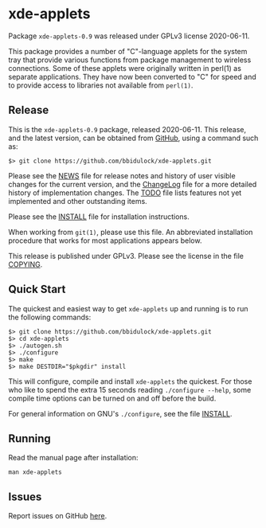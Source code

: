 [xde-applets -- read me first file.  2020-06-11]: #

xde-applets
===============

Package `xde-applets-0.9` was released under GPLv3 license 2020-06-11.

This package provides a number of "C"-language applets for the system
tray that provide various functions from package management to wireless
connections.  Some of these applets were originally written in perl(1)
as separate applications.  They have now been converted to "C" for speed
and to provide access to libraries not available from `perl(1)`.


Release
-------

This is the `xde-applets-0.9` package, released 2020-06-11.  This
release, and the latest version, can be obtained from [GitHub][1], using
a command such as:

    $> git clone https://github.com/bbidulock/xde-applets.git

Please see the [NEWS][3] file for release notes and history of user
visible changes for the current version, and the [ChangeLog][4] file for
a more detailed history of implementation changes.  The [TODO][5] file
lists features not yet implemented and other outstanding items.

Please see the [INSTALL][7] file for installation instructions.

When working from `git(1)`, please use this file.  An abbreviated
installation procedure that works for most applications appears below.

This release is published under GPLv3.  Please see the license in the
file [COPYING][9].


Quick Start
-----------

The quickest and easiest way to get `xde-applets` up and running is to run
the following commands:

    $> git clone https://github.com/bbidulock/xde-applets.git
    $> cd xde-applets
    $> ./autogen.sh
    $> ./configure
    $> make
    $> make DESTDIR="$pkgdir" install

This will configure, compile and install `xde-applets` the quickest.  For
those who like to spend the extra 15 seconds reading `./configure
--help`, some compile time options can be turned on and off before the
build.

For general information on GNU's `./configure`, see the file
[INSTALL][7].


Running
-------

Read the manual page after installation:

    man xde-applets


Issues
------

Report issues on GitHub [here][2].



[1]: https://github.com/bbidulock/xde-applets
[2]: https://github.com/bbidulock/xde-applets/issues
[3]: https://github.com/bbidulock/xde-applets/blob/0.9/NEWS
[4]: https://github.com/bbidulock/xde-applets/blob/0.9/ChangeLog
[5]: https://github.com/bbidulock/xde-applets/blob/0.9/TODO
[6]: https://github.com/bbidulock/xde-applets/blob/0.9/COMPLIANCE
[7]: https://github.com/bbidulock/xde-applets/blob/0.9/INSTALL
[8]: https://github.com/bbidulock/xde-applets/blob/0.9/LICENSE
[9]: https://github.com/bbidulock/xde-applets/blob/0.9/COPYING

[ vim: set ft=markdown sw=4 tw=72 nocin nosi fo+=tcqlorn spell: ]: #
